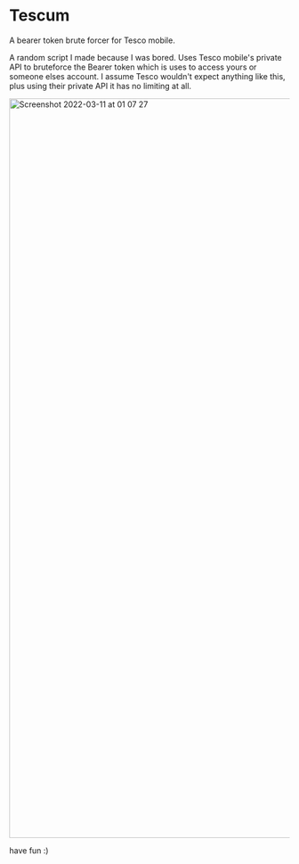 # Tescum
A bearer token brute forcer for Tesco mobile.

A random script I made because I was bored. Uses Tesco mobile's private API to bruteforce the Bearer token which is uses to access yours or someone elses account. I assume Tesco wouldn't expect anything like this, plus using their private API it has no limiting at all.

<img width="1327" alt="Screenshot 2022-03-11 at 01 07 27" src="https://user-images.githubusercontent.com/100610867/157782607-f9fceed3-0f59-46af-b50c-fefdab347675.png">

have fun :)
